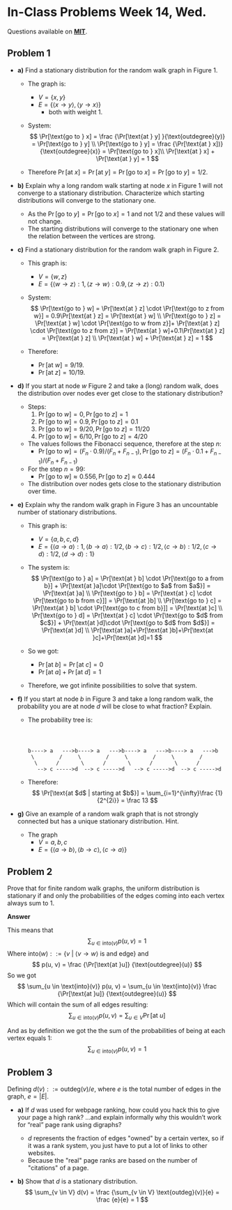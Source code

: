 # In-Class Problems Week 14, Wed.

Questions available on [**MIT**](https://openlearninglibrary.mit.edu/assets/courseware/v1/f863f6e940b9300e427e6651b7d77168/asset-v1:OCW+6.042J+2T2019+type@asset+block/MIT6_042JS15_cp35.pdf).

## Problem 1

* **a)** Find a stationary distribution for the random walk graph in Figure 1.

  * The graph is:

    * $V = \{x, y\}$
    * $E = \{\langle x \to y \rangle, \langle y \to x \rangle\}$
      * both with weight 1.

  * System:
    $$
    \Pr[\text{go to } x] = \frac {\Pr[\text{at } y] }{\text{outdegree}(y)} = \Pr[\text{go to } y] \\
    \Pr[\text{go to } y]  = \frac {\Pr[\text{at } x])}{\text{outdegree}(x)} = \Pr[\text{go to } x]\\
    \Pr[\text{at } x]  + \Pr[\text{at } y]  = 1
    $$
    

  * Therefore $\Pr[\text{at } x]  = \Pr[\text{at } y]=\Pr[\text{go to } x]=\Pr[\text{go to } y]=1/2$.

* **b)** Explain why a long random walk starting at node $x$ in Figure 1 will not converge to a stationary distribution. Characterize which starting distributions will converge to the stationary one. 

  * As the $\Pr[\text{go to }y] = \Pr[\text{go to }x]=1$ and not 1/2 and these values will not change.
  * The starting distributions will converge to the stationary one when the relation between the vertices are strong.

* **c)** Find a stationary distribution for the random walk graph in Figure 2. 

  * This graph is:

    * $V = \{w, z \}$
    * $E = \{\langle w \to z \rangle :1 , \langle z \to w \rangle :0.9, \langle z \to z \rangle :0.1  \}$

  * System:
    $$
    \Pr[\text{go to } w] = \Pr[\text{at } z] \cdot \Pr[\text{go to z from w}]  = 0.9\Pr[\text{at } z] = \Pr[\text{at } w] \\
    \Pr[\text{go to } z]  = \Pr[\text{at } w] \cdot \Pr[\text{go to w from z}]+ \Pr[\text{at } z] \cdot \Pr[\text{go to z from z}] = \Pr[\text{at } w]+0.1\Pr[\text{at } z] = \Pr[\text{at } z] \\
    \Pr[\text{at } w]  + \Pr[\text{at } z]  = 1
    $$
    

  * Therefore:

    * $\Pr[\text{at } w] = 9/19$.
    * $\Pr[\text{at } z] = 10/19$.

* **d)** If you start at node $w$ Figure 2 and take a (long) random walk, does the distribution over nodes ever get close to the stationary distribution?

  * Steps:
    1. $\Pr[\text{go to }w] = 0, \Pr[\text{go to }z] = 1$
    2. $\Pr[\text{go to }w] = 0.9, \Pr[\text{go to }z] = 0.1$
    3. $\Pr[\text{go to }w] = 9/20, \Pr[\text{go to }z] = 11/20$
    4. $\Pr[\text{go to }w] = 6/10, \Pr[\text{go to }z] = 4/20$
  * The values follows the Fibonacci sequence, therefore at the step $n$:
    * $\Pr[\text{go to }w] = (F_n \cdot0.9)/(F_n+F_{n-1}), \Pr[\text{go to }z] = (F_n \cdot0.1 + F_{n-1} )/(F_n+F_{n-1})$
  * For the step $n = 99$:
    * $\Pr[\text{go to }w] \approx 0.556 , \Pr[\text{go to }z] \approx 0.444$
  * The distribution over nodes gets close to the stationary distribution over time.

* **e)** Explain why the random walk graph in Figure 3 has an uncountable number of stationary distributions. 

  * This graph is:

    * $V = \{a,b,c,d \}$
    * $E = \{\langle a \to a \rangle :1, \langle b \to a \rangle :1/2, \langle b \to c \rangle :1/2, \langle c \to b \rangle :1/2, \langle c \to d \rangle :1/2, \langle d \to d \rangle :1 \}$

  * The system is:
    $$
    \Pr[\text{go to } a] = \Pr[\text{at } b] \cdot \Pr[\text{go to a from b}] + \Pr[\text{at }a]\cdot \Pr[\text{go to $a$ from $a$}]  = \Pr[\text{at }a] \\
    \Pr[\text{go to } b] = \Pr[\text{at } c] \cdot \Pr[\text{go to b from c}]]  = \Pr[\text{at }b] \\
    \Pr[\text{go to } c] = \Pr[\text{at } b] \cdot \Pr[\text{go to c from b}]]  = \Pr[\text{at }c] \\
    \Pr[\text{go to } d] = \Pr[\text{at } c] \cdot \Pr[\text{go to $d$ from $c$}] + \Pr[\text{at }d]\cdot \Pr[\text{go to $d$ from $d$}]  = \Pr[\text{at }d] \\
    \Pr[\text{at }a]+\Pr[\text{at }b]+\Pr[\text{at }c]+\Pr[\text{at }d]=1
    $$
    

  * So we got:

    * $\Pr[\text{at } b] = \Pr[\text{at } c] = 0$
    * $\Pr[\text{at } a] + \Pr[\text{at } d]=1$

  * Therefore, we got infinite possibilities to solve that system. 

* **f)** If you start at node $b$ in Figure 3 and take a long random walk, the probability you are at node $d$ will be close to what fraction? Explain. 

  * The probability tree is:

    ```
    
    
    
    b----> a   --->b----> a   --->b----> a   --->b----> a   --->b
     \        /     \        /     \        /     \        /
      \      /       \      /       \      /       \      /       
       --> c ----->d  --> c ----->d   --> c ----->d  --> c ----->d
    ```

    

  * Therefore:
    $$
    \Pr[\text{at $d$ | starting at $b$}] = \sum_{i=1}^{\infty}\frac {1}{2^{2i}} = \frac 13
    $$

* **g)** Give an example of a random walk graph that is not strongly connected but has a unique stationary distribution. Hint.

  * The graph 
    * $V = {a, b, c}$
    * $E = \{\langle a \to b \rangle, \langle b \to c \rangle, \langle c \to a \rangle \}$

  

## Problem 2

Prove that for finite random walk graphs, the uniform distribution is stationary if and only the probabilities of the edges coming into each vertex always sum to 1.

**Answer**

This means that
$$
\sum_{u \in \text{into}(v)} p(u, v) = 1
$$
Where $\text{into}(w) ::= \{ v \ | \ \langle v \to w \rangle \text{ is and edge} \}$ and
$$
p(u, v) = \frac {\Pr[\text{at }u]} {\text{outdegree}(u)}
$$
So we got
$$
\sum_{u \in \text{into}(v)} p(u, v) = \sum_{u \in \text{into}(v)} \frac {\Pr[\text{at }u]} {\text{outdegree}(u)}
$$
Which will contain the sum of all edges resulting:
$$
\sum_{u \in \text{into}(v)} p(u, v) = \sum_{u \in V} \Pr[\text{at }u]
$$


And as by definition we got the the sum of the probabilities of being at each vertex equals 1:
$$
\sum_{u \in \text{into}(v)} p(u, v) = 1
$$


## Problem 3

Defining $d(v) ::= \text{outdeg}(v)/e$, where $e$ is the total number of edges in the graph, $e = |E|$.

* **a)** If $d$ was used for webpage ranking, how could you hack this to give your page a high rank? ...and explain informally why this wouldn’t work for “real” page rank using digraphs?

  * $d$ represents the fraction of edges "owned" by a certain vertex, so if it was a rank system, you just have to put a lot of links to other websites.
  * Because the "real"  page ranks are based on the number of "citations" of a page.

* **b)** Show that $d$ is a stationary distribution.
  $$
  \sum_{v \in V} d(v) = \frac {\sum_{v \in V} \text{outdeg}(v)}{e} = \frac {e}{e} = 1
  $$
  